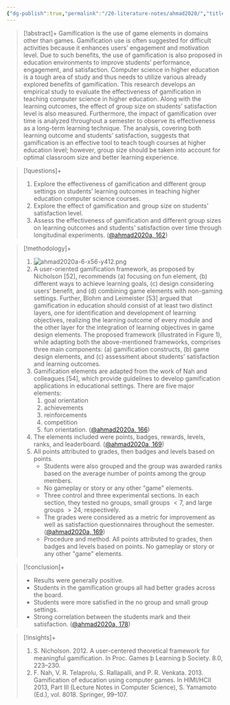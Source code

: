 ```yaml
---
{"dg-publish":true,"permalink":"/20-literature-notes/ahmad2020/","title":"The Impact of Gamification on Learning Outcomes of Computer Science Majors","tags":["gamification","computer-science"],"created":"2024-08-30","updated":"2024-09-13"}
---
```



> [!abstract]+
> Gamification is the use of game elements in domains other than games. Gamification use is often suggested for difficult activities because it enhances users’ engagement and motivation level. Due to such benefits, the use of gamification is also proposed in education environments to improve students’ performance, engagement, and satisfaction. Computer science in higher education is a tough area of study and thus needs to utilize various already explored benefits of gamification. This research develops an empirical study to evaluate the effectiveness of gamification in teaching computer science in higher education. Along with the learning outcomes, the effect of group size on students’ satisfaction level is also measured. Furthermore, the impact of gamification over time is analyzed throughout a semester to observe its effectiveness as a long-term learning technique. The analysis, covering both learning outcome and students’ satisfaction, suggests that gamification is an effective tool to teach tough courses at higher education level; however, group size should be taken into account for optimal classroom size and better learning experience.

> [!questions]+
>
> 1. Explore the effectiveness of gamification and different group settings on students’ learning outcomes in teaching higher education computer science courses.
> 2. Explore the effect of gamification and group size on students’ satisfaction level.
> 3. Assess the effectiveness of gamification and different group sizes on learning outcomes and students’ satisfaction over time through longitudinal experiments. ([@ahmad2020a, 162](zotero://open-pdf/library/items/AUEJBAEZ?page=2&annotation=4WXAHPD6))

> [!methodology]+
>
> 1. ![ahmad2020a-6-x56-y412.png](/img/user/00%20System/Assets/ahmad2020a-6-x56-y412.png)
> 2. A user-oriented gamification framework, as proposed by Nicholson [52], recommends (a) focusing on fun element, (b) different ways to achieve learning goals, (c) design considering users’ benefit, and (d) combining game elements with non-gaming settings. Further, Blohm and Leimeister [53] argued that gamification in education should consist of at least two distinct layers, one for identification and development of learning objectives, realizing the learning outcome of every module and the other layer for the integration of learning objectives in game design elements. The proposed framework (illustrated in Figure 1), while adapting both the above-mentioned frameworks, comprises three main components: (a) gamification constructs, (b) game design elements, and (c) assessment about students’ satisfaction and learning outcomes.
> 3. Gamification elements are adapted from the work of Nah and colleagues [54], which provide guidelines to develop gamification applications in educational settings. There are five major elements:
>     1. goal orientation
>     2. achievements
>     3. reinforcements
>     4. competition
>     5. fun orientation. ([@ahmad2020a, 166](zotero://open-pdf/library/items/AUEJBAEZ?page=6&annotation=JMKPS2Z8))
> 4. The elements included were points, badges, rewards, levels, ranks, and leaderboard. ([@ahmad2020a, 169](zotero://open-pdf/library/items/AUEJBAEZ?page=9&annotation=9I6HCCRC))
> 5. All points attributed to grades, then badges and levels based on points.
>     - Students were also grouped and the group was awarded ranks based on the average number of points among the group members.
>     - No gameplay or story or any other "game" elements.
>     - Three control and three experimental sections. In each section, they tested no groups, small groups $< 7$, and large groups $> 24$, respectively.
>     - The grades were considered as a metric for improvement as well as satisfaction questionnaires throughout the semester. ([@ahmad2020a, 169](zotero://open-pdf/library/items/AUEJBAEZ?page=9&annotation=WV9EUVK8))
>     - Procedure and method. All points attributed to grades, then badges and levels based on points. No gameplay or story or any other "game" elements.

> [!conclusion]+
>
> - Results were generally positive.
> - Students in the gamification groups all had better grades across the board.
> - Students were more satisfied in the no group and small group settings.
> - Strong correlation between the students mark and their satisfaction. ([@ahmad2020a, 178](zotero://open-pdf/library/items/AUEJBAEZ?page=18&annotation=Q8C8Q2FB))

> [!insights]+
>
> 1. S. Nicholson. 2012. A user-centered theoretical framework for meaningful gamification. In Proc. Games þ Learning þ Society. 8.0, 223–230.
> 2. F. Nah, V. R. Telaprolu, S. Rallapalli, and P. R. Venkata. 2013. Gamification of education using computer games. In HIMI/HCII 2013, Part III (Lecture Notes in Computer Science), S. Yamamoto (Ed.), vol. 8018. Springer, 99–107.
